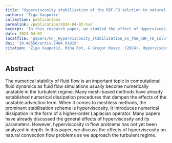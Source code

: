 ```yaml
---
title: "Hyperviscosity stabilisation of the RBF-FD solution to natural convection"
authors: 'Žiga Vaupotič'
collection: publications
permalink: /publication/2024-04-02-hvd
excerpt: 'In this research paper, we studied the effect of Hyperviscosity on the De Vahl Davis natural convection test case.'
date: 2024-04-02
localfile: 'papers/CP__Hyperviscosity_stabilisation_on_the_RBF_FD_solution_to_natural_convection.pdf'
doi: '10.48550/arXiv.2404.01919'
citation: "Žiga Vaupotič, Miha Rot, & Gregor Kosec. (2024). Hyperviscosity stabilisation of the RBF-FD solution to natural convection."
---
```


## Abstract

The numerical stability of fluid flow is an important topic in computational fluid dynamics as fluid flow simulations usually become numerically unstable in the turbulent regime. Many mesh-based methods have already established numerical dissipation procedures that dampen the effects of the unstable advection term. When it comes to meshless methods, the prominent stabilisation scheme is hyperviscosity. It introduces numerical dissipation in the form of a higher-order Laplacian operator. Many papers have already discussed the general effects of hyperviscosity and its parameters. However, hyperviscosity in flow problems has not yet been analyzed in depth. In this paper, we discuss the effects of hyperviscosity on natural convection flow problems as we approach the turbulent regime.